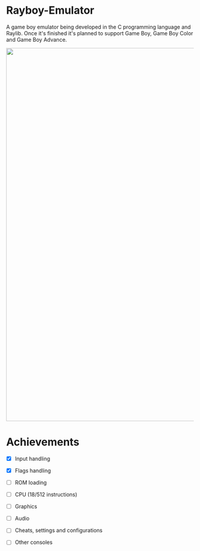 # Rayboy-Emulator
A game boy emulator being developed in the C programming language and Raylib. Once it's finished it's planned to support Game Boy, Game Boy Color and Game Boy Advance.

<img src="https://github.com/user-attachments/assets/13f67c2a-4452-4f55-b4e5-52102cf1ca9f" width="1000"/>

# Achievements
- [x] Input handling
- [x] Flags handling
- [ ] ROM loading
- [ ] CPU (18/512 instructions)
- [ ] Graphics
- [ ] Audio
- [ ] Cheats, settings and configurations
- [ ] Other consoles


